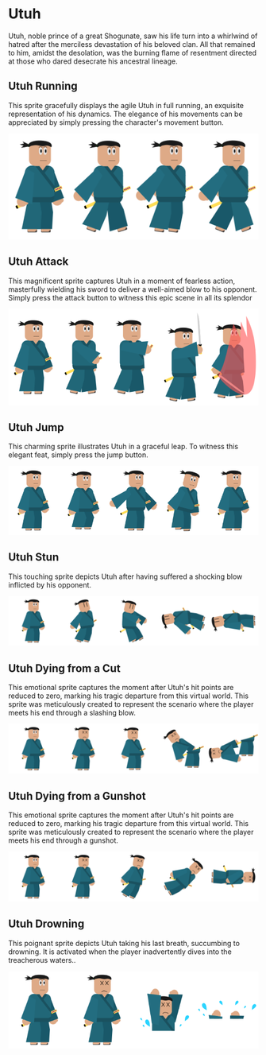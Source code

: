 # Utuh
Utuh, noble prince of a great Shogunate, saw his life turn into a whirlwind of hatred after the merciless devastation of his beloved clan. All that remained to him, amidst the desolation, was the burning flame of resentment directed at those who dared desecrate his ancestral lineage.

## Utuh Running
This sprite gracefully displays the agile Utuh in full running, an exquisite representation of his dynamics. The elegance of his movements can be appreciated by simply pressing the character's movement button.

<div align="center"> 
  <img src="image_utuh/andarProta.png" alt="Utuh Running">
</div>

## Utuh Attack
This magnificent sprite captures Utuh in a moment of fearless action, masterfully wielding his sword to deliver a well-aimed blow to his opponent. Simply press the attack button to witness this epic scene in all its splendor

<div align="center"> 
  <img src="image_utuh/ataqueProta.png" alt="Utuh Attack">
</div>

## Utuh Jump
This charming sprite illustrates Utuh in a graceful leap. To witness this elegant feat, simply press the jump button.

<div align="center"> 
  <img src="image_utuh/puloProta.png" alt="Utuh Jump">
</div>

## Utuh Stun
This touching sprite depicts Utuh after having suffered a shocking blow inflicted by his opponent.

<div align="center"> 
  <img src="image_utuh/stunProta.png" alt="Utuh Stun">
</div>

## Utuh Dying from a Cut
This emotional sprite captures the moment after Utuh's hit points are reduced to zero, marking his tragic departure from this virtual world. This sprite was meticulously created to represent the scenario where the player meets his end through a slashing blow.

<div align="center"> 
  <img src="image_utuh/morteCorte.png" alt="Utuh Dying from a Cut">
</div>

## Utuh Dying from a Gunshot
This emotional sprite captures the moment after Utuh's hit points are reduced to zero, marking his tragic departure from this virtual world. This sprite was meticulously created to represent the scenario where the player meets his end through a gunshot.

<div align="center"> 
  <img src="image_utuh/morteTiro.png" alt="Utuh Dying from a Gunshot">
</div>

## Utuh Drowning
This poignant sprite depicts Utuh taking his last breath, succumbing to drowning. It is activated when the player inadvertently dives into the treacherous waters..

<div align="center"> 
  <img src="image_utuh/afogaProta.png" alt="Utuh Drowning">
</div>

